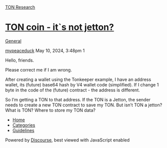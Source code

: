 [TON Research](/)

# [TON coin - it\`s not jetton?](/t/ton-coin-it-s-not-jetton/16896)

[General](/c/general/4) 

    

[mypeaceduck](https://tonresear.ch/u/mypeaceduck)  May 10, 2024, 3:48pm  1

Hello, friends.

Please correct me if I am wrong.

After creating a wallet using the Tonkeeper example, I have an address wallet, its (future) base64 hash by V4 wallet code (simplified). If I change 1 byte in the code of the (future) contract - the address is different.

So I’m getting a TON to that address. If the TON is a Jetton, the sender needs to create a new TON contract to save my TON. But isn’t TON a jetton? What is TON? Where to store my TON data?

 

*   [Home](/)
*   [Categories](/categories)
*   [Guidelines](/guidelines)

Powered by [Discourse](https://www.discourse.org), best viewed with JavaScript enabled